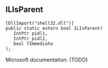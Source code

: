 ## ILIsParent

```
[DllImport("shell32.dll")]
public static extern bool ILIsParent(
   IntPtr pidl1,
   IntPtr pidl2,
   bool fImmediate
);
```

Microsoft documentation: (TODO)
